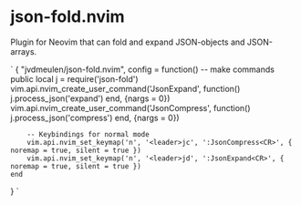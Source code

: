 # json-fold.nvim
Plugin for Neovim that can fold and expand JSON-objects and JSON-arrays.

`
{
    "jvdmeulen/json-fold.nvim",
    config = function()
        -- make commands public
        local j = require('json-fold')
        vim.api.nvim_create_user_command('JsonExpand', function() j.process_json('expand') end, {nargs = 0})
        vim.api.nvim_create_user_command('JsonCompress', function() j.process_json('compress') end, {nargs = 0})

        -- Keybindings for normal mode
        vim.api.nvim_set_keymap('n', '<leader>jc', ':JsonCompress<CR>', { noremap = true, silent = true })
        vim.api.nvim_set_keymap('n', '<leader>jd', ':JsonExpand<CR>', { noremap = true, silent = true })
    end
}
`
